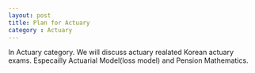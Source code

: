 ```yaml
---
layout: post
title: Plan for Actuary
category : Actuary
---
```


In Actuary category. We will discuss actuary realated Korean actuary exams.
Especailly Actuarial Model(loss model) and Pension Mathematics.

